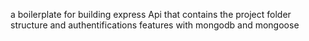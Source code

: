 a boilerplate for building express Api that contains the project folder structure and authentifications features with mongodb and mongoose
